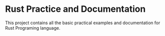 # Rust Practice and Documentation
This project contains all the basic practical examples and documentation for Rust Programing language.






